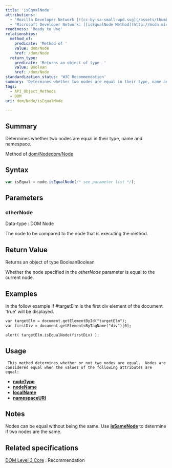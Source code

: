 ```yaml
---
title: 'isEqualNode'
attributions:
  - 'Mozilla Developer Network [![cc-by-sa-small-wpd.svg](/assets/thumb/8/8c/cc-by-sa-small-wpd.svg/120px-cc-by-sa-small-wpd.svg.png)](http://creativecommons.org/licenses/by-sa/3.0/us/): [[Node.isEqual](https://developer.mozilla.org/en-US/docs/Web/API/Node.isEqualNode) Article]'
  - 'Microsoft Developer Network: [[isEqualNode Method](http://msdn.microsoft.com/en-us/library/ie/ff975128(v=vs.85).aspx) Article]'
readiness: 'Ready to Use'
relationships:
  method_of:
    predicate: 'Method of '
    value: dom/Node
    href: /dom/Node
  return_type:
    predicate: 'Returns an object of type  '
    value: Boolean
    href: /dom/Node
standardization_status: 'W3C Recommendation'
summary: 'Determines whether two nodes are equal in their type, name and namespace.'
tags:
  - API_Object_Methods
  - DOM
uri: dom/Node/isEqualNode

---
```

## Summary

Determines whether two nodes are equal in their type, name and namespace.

Method of [dom/Node](/dom/Node)[dom/Node](/dom/Node)

## Syntax

``` js
var isEqual = node.isEqualNode(/* see parameter list */);
```

## Parameters

### otherNode

 Data-type
:   DOM Node

 The node to be compared to the node that is executing the method.

## Return Value

Returns an object of type BooleanBoolean

Whether the node specified in the *otherNode* parameter is equal to the current node.

## Examples

In the follow example if \#targetElm is the first div element of the document 'true' will be displayed.

``` html
var targetElm = document.getElementById("targetElm");
var firstDiv = document.getElementsByTagName("div")[0];

alert( targetElm.isEqualNode(firstDiv) );
```

## Usage

     This method determines whether or not two nodes are equal.  Nodes are considered equal when the values of the following attributes are equal:

-   [**nodeType**](/dom/Node/nodeType)
-   [**nodeName**](/dom/Node/nodeName)
-   [**localName**](/dom/Node/localName)
-   [**namespaceURI**](/dom/Node/namespaceURI)

## Notes

Nodes can be equal without being the same. Use [**isSameNode**](/dom/Node/isSameNode) to determine if two nodes are the same.

## Related specifications

[DOM Level 3 Core](http://www.w3.org/TR/DOM-Level-3-Core/)
:   Recommendation
